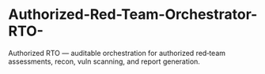 # Authorized-Red-Team-Orchestrator-RTO-
Authorized RTO — auditable orchestration for authorized red‑team assessments, recon, vuln scanning, and report generation.
